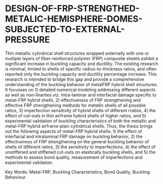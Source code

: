 # DESIGN-OF-FRP-STRENGTHED-METALIC-HEMISPHERE-DOMES-SUBJECTED-TO-EXTERNAL-PRESSURE
Thin metallic cylindrical shell structures wrapped externally with one or multiple
layers of fiber-reinforced polymer (FRP) composite sheets exhibit a significant
increase in buckling capacity and ductility. The existing research is minimal, limited
to shells of specific radius-to-thickness ratios, and often reported only the buckling
capacity and ductility percentage increase. This research is intended to bridge this
gap and provide a comprehensive understanding of the buckling behavior of metalFRP hybrid shell structures. It focusses on 1) detailed numerical modeling
addressing different aspects as well as non-linarites viz. intra-laminar and interfacial
damage specific to metal-FRP hybrid shells, 2) effectiveness of FRP strengthening
and effective FRP strengthening methods for metallic shells of all possible ratios, 3)
imperfection sensitivity of hybrid shells of different rratios, 4) the effect of cut-outs in
thin airframe hybrid shells of higher ratios, and 5) experimental validation of
buckling characteristics of both the metallic and metal-FRP hybrid airframe plain
cylindrical shells. Thus, the thesis brings out the following aspects of metal-FRP
hybrid shells: 1) the effect of interfacial and intraluminal FRP damage on buckling
behavior, 2) the effectiveness of FRP strengthening on the general buckling behavior
of shells of different ratios, 3) the sensitivity to imperfections, 4) the effect of
unstiffened and stiffened cut-outs on elastically buckling shells, and 5) the methods
to assess bond quality, measurement of imperfections and experimental validation.

Key Words: Metal-FRP, Buckling Characteristics, Bond Quality, Buckling
Behaviour. 
